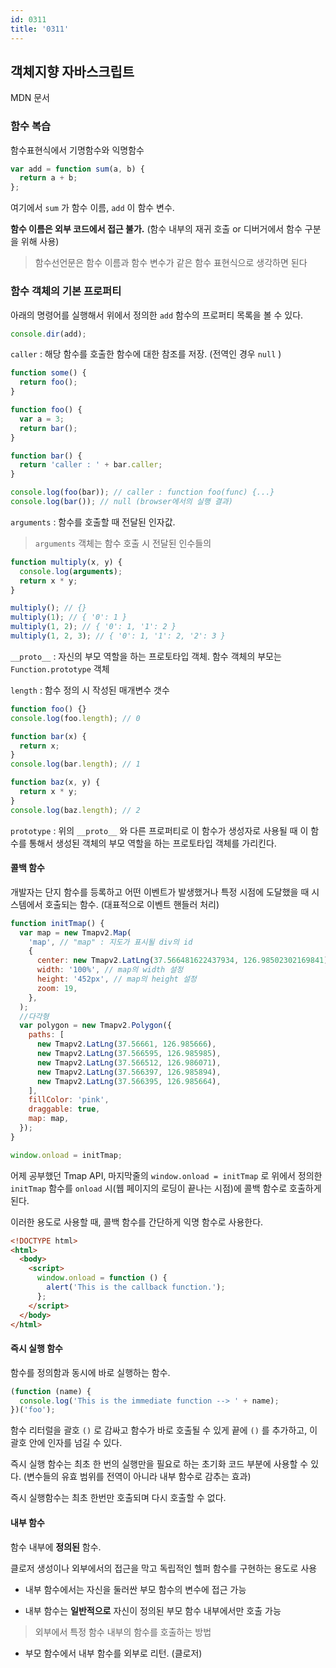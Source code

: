 ```yaml
---
id: 0311
title: '0311'
---
```


## 객체지향 자바스크립트

MDN 문서

### 함수 복습

함수표현식에서 기명함수와 익명함수

```javascript
var add = function sum(a, b) {
  return a + b;
};
```

여기에서 `sum` 가 함수 이름, `add` 이 함수 변수.

**함수 이름은 외부 코드에서 접근 불가.** (함수 내부의 재귀 호출 or 디버거에서 함수 구분을 위해 사용)

> 함수선언문은 함수 이름과 함수 변수가 같은 함수 표현식으로 생각하면 된다

### 함수 객체의 기본 프로퍼티

아래의 명령어를 실행해서 위에서 정의한 `add` 함수의 프로퍼티 목록을 볼 수 있다.

```javascript
console.dir(add);
```

`caller` : 해당 함수를 호출한 함수에 대한 참조를 저장. (전역인 경우 `null` )

```javascript
function some() {
  return foo();
}

function foo() {
  var a = 3;
  return bar();
}

function bar() {
  return 'caller : ' + bar.caller;
}

console.log(foo(bar)); // caller : function foo(func) {...}
console.log(bar()); // null (browser에서의 실행 결과)
```

`arguments` : 함수를 호출할 때 전달된 인자값.

> `arguments` 객체는 함수 호출 시 전달된 인수들의

```javascript
function multiply(x, y) {
  console.log(arguments);
  return x * y;
}

multiply(); // {}
multiply(1); // { '0': 1 }
multiply(1, 2); // { '0': 1, '1': 2 }
multiply(1, 2, 3); // { '0': 1, '1': 2, '2': 3 }
```

`__proto__` : 자신의 부모 역할을 하는 프로토타입 객체. 함수 객체의 부모는 `Function.prototype` 객체

`length` : 함수 정의 시 작성된 매개변수 갯수

```javascript
function foo() {}
console.log(foo.length); // 0

function bar(x) {
  return x;
}
console.log(bar.length); // 1

function baz(x, y) {
  return x * y;
}
console.log(baz.length); // 2
```

`prototype` : 위의 `__proto__` 와 다른 프로퍼티로 이 함수가 생성자로 사용될 때 이 함수를 통해서 생성된 객체의 부모 역할을 하는 프로토타입 객체를 가리킨다.

#### 콜백 함수

개발자는 단지 함수를 등록하고 어떤 이벤트가 발생했거나 특정 시점에 도달했을 때 시스템에서 호출되는 함수. (대표적으로 이벤트 핸들러 처리)

```javascript
function initTmap() {
  var map = new Tmapv2.Map(
    'map', // "map" : 지도가 표시될 div의 id
    {
      center: new Tmapv2.LatLng(37.566481622437934, 126.98502302169841), // 지도 초기 좌표
      width: '100%', // map의 width 설정
      height: '452px', // map의 height 설정
      zoom: 19,
    },
  );
  //다각형
  var polygon = new Tmapv2.Polygon({
    paths: [
      new Tmapv2.LatLng(37.56661, 126.985666),
      new Tmapv2.LatLng(37.566595, 126.985985),
      new Tmapv2.LatLng(37.566512, 126.986071),
      new Tmapv2.LatLng(37.566397, 126.985894),
      new Tmapv2.LatLng(37.566395, 126.985664),
    ],
    fillColor: 'pink',
    draggable: true,
    map: map,
  });
}

window.onload = initTmap;
```

어제 공부했던 Tmap API, 마지막줄의 `window.onload = initTmap` 로 위에서 정의한 `initTmap` 함수를 `onload` 시(웹 페이지의 로딩이 끝나는 시점)에 콜백 함수로 호출하게 된다.

이러한 용도로 사용할 때, 콜백 함수를 간단하게 익명 함수로 사용한다.

```html
<!DOCTYPE html>
<html>
  <body>
    <script>
      window.onload = function () {
        alert('This is the callback function.');
      };
    </script>
  </body>
</html>
```

#### 즉시 실행 함수

함수를 정의함과 동시에 바로 실행하는 함수.

```javascript
(function (name) {
  console.log('This is the immediate function --> ' + name);
})('foo');
```

함수 리터럴을 괄호 `()` 로 감싸고 함수가 바로 호출될 수 있게 끝에 `()` 를 추가하고, 이 괄호 안에 인자를 넘길 수 있다.

즉시 실행 함수는 최초 한 번의 실행만을 필요로 하는 초기화 코드 부분에 사용할 수 있다. (변수들의 유효 범위를 전역이 아니라 내부 함수로 감추는 효과)

즉시 실행함수는 최초 한번만 호출되며 다시 호출할 수 없다.

#### 내부 함수

함수 내부에 **정의된** 함수.

클로저 생성이나 외부에서의 접근을 막고 독립적인 헬퍼 함수를 구현하는 용도로 사용

- 내부 함수에서는 자신을 둘러싼 부모 함수의 변수에 접근 가능

- 내부 함수는 **일반적으로** 자신이 정의된 부모 함수 내부에서만 호출 가능

> 외부에서 특정 함수 내부의 함수를 호출하는 방법

- 부모 함수에서 내부 함수를 외부로 리턴. (클로저)
